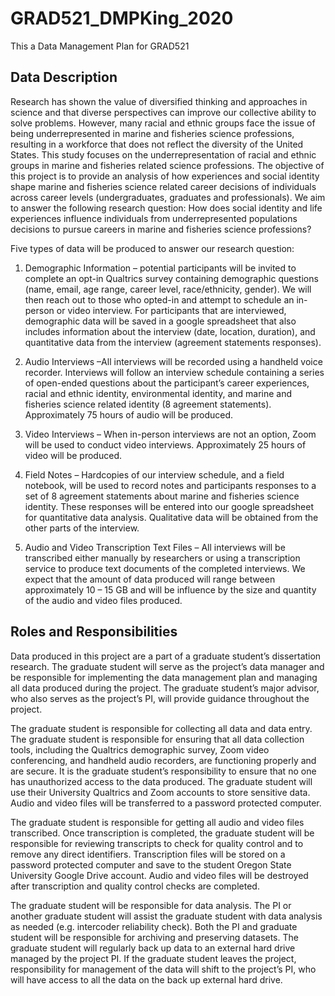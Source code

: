 # GRAD521_DMPKing_2020
This a Data Management Plan for GRAD521
## Data Description
Research has shown the value of diversified thinking and approaches in science and that diverse perspectives can improve our collective ability to solve problems. However, many racial and ethnic groups face the issue of being underrepresented in marine and fisheries science professions, resulting in a workforce that does not reflect the diversity of the United States. This study focuses on the underrepresentation of racial and ethnic groups in marine and fisheries related science professions. The objective of this project is to provide an analysis of how experiences and social identity shape marine and fisheries science related career decisions of individuals across career levels (undergraduates, graduates and professionals). We aim to answer the following research question: 
How does social identity and life experiences influence individuals from underrepresented populations decisions to pursue careers in marine and fisheries science professions?

Five types of data will be produced to answer our research question: 
1.	Demographic Information – potential participants will be invited to complete an opt-in Qualtrics survey containing demographic questions (name, email, age range, career level, race/ethnicity, gender). We will then reach out to those who opted-in and attempt to schedule an in-person or video interview. For participants that are interviewed, demographic data will be saved in a google spreadsheet that also includes information about the interview (date, location, duration), and quantitative data from the interview (agreement statements responses).

2.	Audio Interviews –All interviews will be recorded using a handheld voice recorder. Interviews will follow an interview schedule containing a series of open-ended questions about the participant’s career experiences, racial and ethnic identity, environmental identity, and marine and fisheries science related identity (8 agreement statements). Approximately 75 hours of audio will be produced.

3.	Video Interviews – When in-person interviews are not an option, Zoom will be used to conduct video interviews. Approximately 25 hours of video will be produced.

4.	Field Notes – Hardcopies of our interview schedule, and a field notebook, will be used to record notes and participants responses to a set of 8 agreement statements about marine and fisheries science identity. These responses will be entered into our google spreadsheet for quantitative data analysis. Qualitative data will be obtained from the other parts of the interview. 

5.	Audio and Video Transcription Text Files – All interviews will be transcribed either manually by researchers or using a transcription service to produce text documents of the completed interviews. 
We expect that the amount of data produced will range between approximately 10 – 15 GB and will be influence by the size and quantity of the audio and video files produced.

## Roles and Responsibilities
Data produced in this project are a part of a graduate student’s dissertation research. The graduate student will serve as the project’s data manager and be responsible for implementing the data management plan and managing all data produced during the project. The graduate student’s major advisor, who also serves as the project’s PI, will provide guidance throughout the project. 

The graduate student is responsible for collecting all data and data entry. The graduate student is responsible for ensuring that all data collection tools, including the Qualtrics demographic survey, Zoom video conferencing, and handheld audio recorders, are functioning properly and are secure. It is the graduate student’s responsibility to ensure that no one has unauthorized access to the data produced. The graduate student will use their University Qualtrics and Zoom accounts to store sensitive data. Audio and video files will be transferred to a password protected computer.

The graduate student is responsible for getting all audio and video files transcribed. Once transcription is completed, the graduate student will be responsible for reviewing transcripts to check for quality control and to remove any direct identifiers. Transcription files will be stored on a password protected computer and save to the student Oregon State University Google Drive account. Audio and video files will be destroyed after transcription and quality control checks are completed.

The graduate student will be responsible for data analysis. The PI or another graduate student will assist the graduate student with data analysis as needed (e.g. intercoder reliability check). Both the PI and graduate student will be responsible for archiving and preserving datasets. The graduate student will regularly back up data to an external hard drive managed by the project PI. If the graduate student leaves the project, responsibility for management of the data will shift to the project’s PI, who will have access to all the data on the back up external hard drive.

